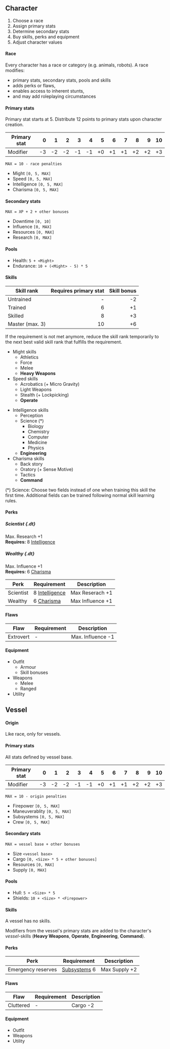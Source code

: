 ## Character

1. Choose a race
2. Assign primary stats
3. Determine secondary stats
4. Buy skills, perks and equipment
5. Adjust character values

#### Race

Every character has a race or category (e.g. animals, robots). A race modifies:

* primary stats, secondary stats, pools and skills
* adds perks or flaws,
* enables access to inherent stunts,
* and may add roleplaying circumstances

<div class="col-layout-start"></div>

#### Primary stats

Primary stat starts at 5. Distribute 12 points to primary stats upon character
creation.

| Primary stat |    0 |    1 |    2 |    3 |    4 |    5 |    6 |    7 |    8 |    9 |   10 |
|--------------|-----:|-----:|-----:|-----:|-----:|-----:|-----:|-----:|-----:|-----:|-----:|
| Modifier     |   -3 |   -2 |   -2 |   -1 |   -1 |   +0 |   +1 |   +1 |   +2 |   +2 |   +3 |

`MAX = 10 - race penalties`

* Might `[0, 5, MAX]`
* Speed `[0, 5, MAX]`
* Intelligence `[0, 5, MAX]`
* Charisma `[0, 5, MAX]`

<div class="col-layout-end"></div>
<div class="col-layout-start"></div>

#### Secondary stats

`MAX = XP + 2 + other bonuses`

* Downtime `[0, 10]`
* Influence `[0, MAX]`
* Resources `[0, MAX]`
* Research `[0, MAX]`

#### Pools

* Health: `5 + <Might>`
* Endurance: `10 + (<Might> - 5) * 5`

<div class="col-layout-end clearfix"></div>

#### Skills

| Skill rank      | Requires primary stat | Skill bonus |
|-----------------|----------------------:|------------:|
| Untrained       |                     - |          -2 |
| Trained         |                     6 |          +1 |
| Skilled         |                     8 |          +3 |
| Master (max. 3) |                    10 |          +6 |

If the requirement is not met anymore, reduce the skill rank temporarily to the
next best valid skill rank that fulfills the requirement.

<div class="col-layout-start"></div>

* Might skills
    * Athletics
    * Force
    * Melee
    * **Heavy Weapons**
* Speed skills
    * Acrobatics (+ Micro Gravity)
    * Light Weapons
    * Stealth (+ Lockpicking)
    * **Operate**

<div class="col-layout-end"></div>
<div class="col-layout-start"></div>

* Intelligence skills
    * Perception
    * Science (*)
        * Biology
        * Chemistry
        * Computer
        * Medicine
        * Physics
    * **Engineering**
* Charisma skills
    * Back story
    * Oratory (+ Sense Motive)
    * Tactics
    * **Command**

<div class="col-layout-end clearfix"></div>

(*) Science: Choose two fields instead of one when training this skill the first
time. Additional fields can be trained following normal skill learning rules.

#### Perks

<div class="col-layout-start"></div>

##### Scientist {.dt}

Max. Research +1
<br>
**Requires:** 8 [Intelligence](#intelligence)

<div class="col-layout-end"></div>
<div class="col-layout-start"></div>

##### Wealthy {.dt}

Max. Influence +1
<br>
**Requires:** 6 [Charisma](#charisma)

<div class="col-layout-end clearfix"></div>

| Perk      | Requirement                     | Description      |
|-----------|---------------------------------|------------------|
| Scientist | 8 [Intelligence](#intelligence) | Max Reserach +1  |
| Wealthy   | 6 [Charisma](#charisma)         | Max Influence +1 |

#### Flaws

| Flaw      | Requirement | Description       |
|-----------|-------------|-------------------|
| Extrovert | -           | Max. Influence -1 |

#### Equipment

* Outfit
    * Armour
    * Skill bonuses
* Weapons
    * Melee
    * Ranged
* Utility

## Vessel

#### Origin

Like race, only for vessels.

<div class="col-layout-start"></div>

#### Primary stats

All stats defined by vessel base.

| Primary stat |    0 |    1 |    2 |    3 |    4 |    5 |    6 |    7 |    8 |    9 |   10 |
|--------------|-----:|-----:|-----:|-----:|-----:|-----:|-----:|-----:|-----:|-----:|-----:|
| Modifier     |   -3 |   -2 |   -2 |   -1 |   -1 |   +0 |   +1 |   +1 |   +2 |   +2 |   +3 |

`MAX = 10 - origin penalties`

* Firepower `[0, 5, MAX]`
* Maneuverablity `[0, 5, MAX]`
* Subsystems `[0, 5, MAX]`
* Crew `[0, 5, MAX]`

<div class="col-layout-end"></div>

<div class="col-layout-start"></div>

#### Secondary stats

`MAX = vessel base + other bonuses`

* Size `<vessel base>`
* Cargo `[0, <Size> * 5 + other bonuses]`
* Resources `[0, MAX]`
* Supply `[0, MAX]`

#### Pools

* Hull: `5 + <Size> * 5`
* Shields: `10 + <Size> * <Firepower>`

<div class="col-layout-end clearfix"></div>

#### Skills

A vessel has no skills.

Modifiers from the vessel's primary stats are added to the character's
*vessel*-skills (**Heavy Weapons**, **Operate**, **Engineering**,
**Command**).

#### Perks

| Perk               | Requirement                 | Description   |
|--------------------|-----------------------------|---------------|
| Emergency reserves | [Subsystems](#subsystems) 6 | Max Supply +2 |

#### Flaws

| Flaw      | Requirement | Description |
|-----------|-------------|-------------|
| Cluttered | -           | Cargo -2    |

#### Equipment

* Outfit
* Weapons
* Utility